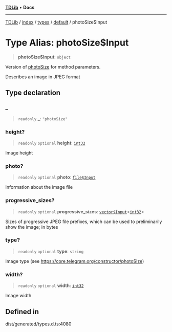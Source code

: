 [**TDLib**](../../../../../../README.md) • **Docs**

***

[TDLib](../../../../../../modules.md) / [index](../../../../../README.md) / [types](../../../README.md) / [default](../README.md) / photoSize$Input

# Type Alias: photoSize$Input

> **photoSize$Input**: `object`

Version of [photoSize](photoSize.md) for method parameters.

Describes an image in JPEG format

## Type declaration

### \_

> `readonly` **\_**: `"photoSize"`

### height?

> `readonly` `optional` **height**: [`int32`](int32.md)

Image height

### photo?

> `readonly` `optional` **photo**: [`file$Input`](file$Input.md)

Information about the image file

### progressive\_sizes?

> `readonly` `optional` **progressive\_sizes**: [`vector$Input`](vector$Input.md)\<[`int32`](int32.md)\>

Sizes of progressive JPEG file prefixes, which can be used to preliminarily show the image; in bytes

### type?

> `readonly` `optional` **type**: `string`

Image type (see https://core.telegram.org/constructor/photoSize)

### width?

> `readonly` `optional` **width**: [`int32`](int32.md)

Image width

## Defined in

dist/generated/types.d.ts:4080
